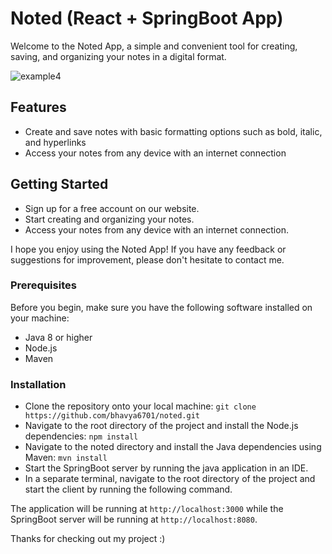 # Noted (React + SpringBoot App)
Welcome to the Noted App, a simple and convenient tool for creating, saving, and organizing your notes in a digital format.

![example4](https://user-images.githubusercontent.com/92869151/211108845-4b911d02-0f26-45d4-94a1-4bd5973418ec.png)

## Features
- Create and save notes with basic formatting options such as bold, italic, and hyperlinks
- Access your notes from any device with an internet connection

## Getting Started
- Sign up for a free account on our website.
- Start creating and organizing your notes.
- Access your notes from any device with an internet connection.

I hope you enjoy using the Noted App! If you have any feedback or suggestions for improvement, please don't hesitate to contact me.

### Prerequisites
Before you begin, make sure you have the following software installed on your machine:

- Java 8 or higher
- Node.js
- Maven

### Installation
- Clone the repository onto your local machine: ```git clone https://github.com/bhavya6701/noted.git```
- Navigate to the root directory of the project and install the Node.js dependencies: ```npm install```
- Navigate to the noted directory and install the Java dependencies using Maven: ```mvn install```
- Start the SpringBoot server by running the java application in an IDE.
- In a separate terminal, navigate to the root directory of the project and start the client by running the following command.

The application will be running at ```http://localhost:3000``` while the SpringBoot server will be running at ```http://localhost:8080```.

Thanks for checking out my project :)
